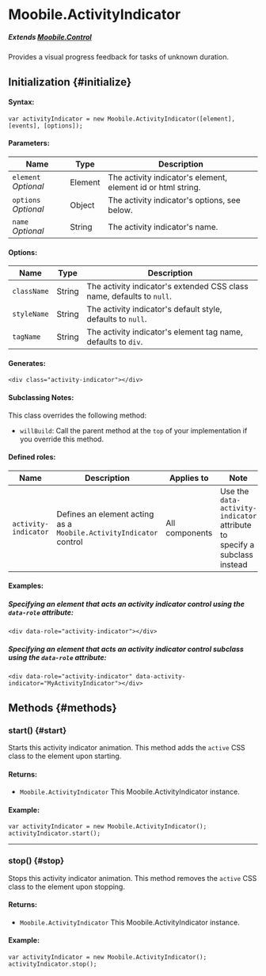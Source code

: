 Moobile.ActivityIndicator
================================================================================

##### Extends [Moobile.Control](../Control/Control.md)

Provides a visual progress feedback for tasks of unknown duration.

Initialization {#initialize}
--------------------------------------------------------------------------------

#### Syntax:

	var activityIndicator = new Moobile.ActivityIndicator([element], [events], [options]);

#### Parameters:

Name                 | Type    | Description
-------------------- | ------- | -----------
`element` *Optional* | Element | The activity indicator's element, element id or html string.
`options` *Optional* | Object  | The activity indicator's options, see below.
`name`    *Optional* | String  | The activity indicator's name.

#### Options:

Name        | Type   | Description
----------- | ------ | -----------
`className` | String | The activity indicator's extended CSS class name, defaults to `null`.
`styleName` | String | The activity indicator's default style, defaults to `null`.
`tagName`   | String | The activity indicator's element tag name, defaults to `div`.

#### Generates:

	<div class="activity-indicator"></div>

#### Subclassing Notes:

This class overrides the following method:

- `willBuild`: Call the parent method at the `top` of your implementation if you override this method.

#### Defined roles:

Name                 | Description                                                        | Applies to      | Note
-------------------- | ------------------------------------------------------------------ | --------------- | ----
`activity-indicator` | Defines an element acting as a `Moobile.ActivityIndicator` control |  All components | Use the `data-activity-indicator` attribute to specify a subclass instead

#### Examples:

##### Specifying an element that acts an activity indicator control using the `data-role` attribute:

	<div data-role="activity-indicator"></div>

##### Specifying an element that acts an activity indicator control subclass using the `data-role` attribute:

	<div data-role="activity-indicator" data-activity-indicator="MyActivityIndicator"></div>

Methods {#methods}
--------------------------------------------------------------------------------

### start() {#start}

Starts this activity indicator animation. This method adds the `active` CSS class to the element upon starting.

#### Returns:

- `Moobile.ActivityIndicator` This Moobile.ActivityIndicator instance.

#### Example:

	var activityIndicator = new Moobile.ActivityIndicator();
	activityIndicator.start();

-----

### stop() {#stop}

Stops this activity indicator animation. This method removes the `active` CSS class to the element upon stopping.

#### Returns:

- `Moobile.ActivityIndicator` This Moobile.ActivityIndicator instance.

#### Example:

	var activityIndicator = new Moobile.ActivityIndicator();
	activityIndicator.stop();
